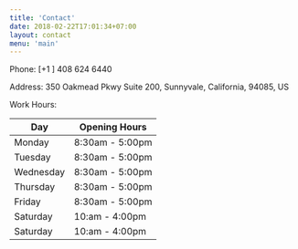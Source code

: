 ```yaml
---
title: 'Contact'
date: 2018-02-22T17:01:34+07:00
layout: contact
menu: 'main'
---
```


Phone: [+1 ] 408 624 6440

Address: 350 Oakmead Pkwy Suite 200, Sunnyvale, California, 94085, US

Work Hours:

| Day       | Opening Hours   |
| --------- | --------------- |
| Monday    | 8:30am - 5:00pm |
| Tuesday   | 8:30am - 5:00pm |
| Wednesday | 8:30am - 5:00pm |
| Thursday  | 8:30am - 5:00pm |
| Friday    | 8:30am - 5:00pm |
| Saturday  | 10:am - 4:00pm  |
| Saturday  | 10:am - 4:00pm  |          
